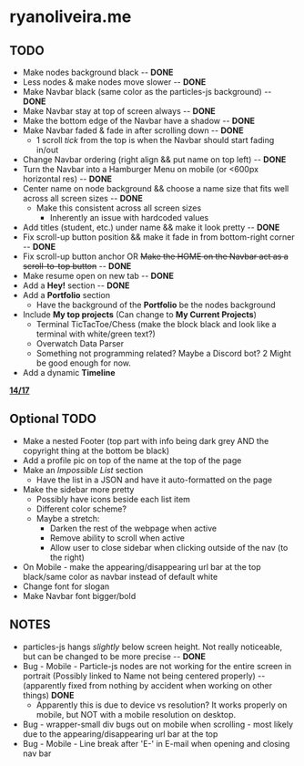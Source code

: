 # ryanoliveira.me

## TODO
* Make nodes background black -- **DONE**
* Less nodes & make nodes move slower -- **DONE**
* Make Navbar black (same color as the particles-js background) -- **DONE**
* Make Navbar stay at top of screen always -- **DONE**
* Make the bottom edge of the Navbar have a shadow -- **DONE**
* Make Navbar faded & fade in after scrolling down -- **DONE**
  * 1 scroll *tick* from the top is when the Navbar should start fading in/out
* Change Navbar ordering (right align && put name on top left) -- **DONE**
* Turn the Navbar into a Hamburger Menu on mobile (or <600px horizontal res) -- **DONE**
* Center name on node background && choose a name size that fits well across all screen sizes -- **DONE**
  * Make this consistent across all screen sizes
    * Inherently an issue with hardcoded values
* Add titles (student, etc.) under name && make it look pretty -- **DONE**
* Fix scroll-up button position && make it fade in from bottom-right corner -- **DONE**
* Fix scroll-up button anchor OR ~~Make the HOME on the Navbar act as a scroll-to-top button~~ -- **DONE**
* Make resume open on new tab -- **DONE**
* Add a **Hey!** section -- **DONE**
* Add a **Portfolio** section
  * Have the background of the **Portfolio** be the nodes background
* Include **My top projects** (Can change to **My Current Projects**)
  * Terminal TicTacToe/Chess (make the block black and look like a terminal with white/green text?)
  * Overwatch Data Parser
  * Something not programming related? Maybe a Discord bot? 2 Might be good enough for now.
* Add a dynamic **Timeline**

**<u>
14/17
</u>**

## Optional TODO
* Make a nested Footer (top part with info being dark grey AND the copyright thing at the bottom be black)
* Add a profile pic on top of the name at the top of the page
* Make an *Impossible List* section
  * Have the list in a JSON and have it auto-formatted on the page
* Make the sidebar more pretty
  * Possibly have icons beside each list item
  * Different color scheme?
  * Maybe a stretch:
    * Darken the rest of the webpage when active
    * Remove ability to scroll when active
    * Allow user to close sidebar when clicking outside of the nav (to the right)
* On Mobile - make the appearing/disappearing url bar at the top black/same color as navbar instead of default white
* Change font for slogan
* Make Navbar font bigger/bold

## NOTES
* particles-js hangs *slightly* below screen height. Not really noticeable, but can be changed to be more precise -- **DONE**
* Bug - Mobile - Particle-js nodes are not working for the entire screen in portrait (Possibly linked to Name not being centered properly) -- (apparently fixed from nothing by accident when working on other things) **DONE**
  * Apparently this is due to device vs resolution? It works properly on mobile, but NOT with a mobile resolution on desktop.
* Bug - wrapper-small div bugs out on mobile when scrolling - most likely due to the appearing/disappearing url bar at the top
* Bug - Mobile - Line break after 'E-' in E-mail when opening and closing nav bar